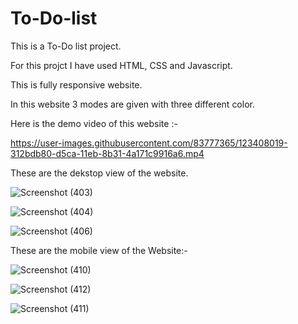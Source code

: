 # To-Do-list
This is a To-Do list project.

For this projct I have used HTML, CSS and Javascript.

This is fully responsive website.

In this website 3 modes are given with three different color.

Here is the demo video of this website :- 

https://user-images.githubusercontent.com/83777365/123408019-312bdb80-d5ca-11eb-8b31-4a171c9916a6.mp4

These are the dekstop view of the website.

![Screenshot (403)](https://user-images.githubusercontent.com/83777365/123407874-10638600-d5ca-11eb-8915-f450213ab1ae.png)

![Screenshot (404)](https://user-images.githubusercontent.com/83777365/123408579-c62ed480-d5ca-11eb-86d1-133b7db5ba08.png)

![Screenshot (406)](https://user-images.githubusercontent.com/83777365/123408601-cb8c1f00-d5ca-11eb-960d-d4af5000729a.png)

These are the mobile view of the Website:- 

![Screenshot (410)](https://user-images.githubusercontent.com/83777365/123408619-d050d300-d5ca-11eb-9514-14f51125cf98.png)

![Screenshot (412)](https://user-images.githubusercontent.com/83777365/123408656-dba3fe80-d5ca-11eb-9147-5efbd7b6c917.png)

![Screenshot (411)](https://user-images.githubusercontent.com/83777365/123408640-d646b400-d5ca-11eb-9842-e957af32f8cc.png)
